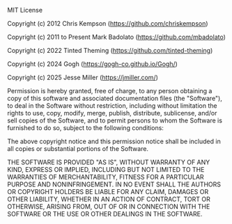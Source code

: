 MIT License

Copyright (c) 2012 Chris Kempson (https://github.com/chriskempson)

Copyright (c) 2011 to Present Mark Badolato (https://github.com/mbadolato)

Copyright (c) 2022 Tinted Theming (https://github.com/tinted-theming)

Copyright (c) 2024 Gogh (https://gogh-co.github.io/Gogh/)

Copyright (c) 2025 Jesse Miller (https://jmiller.com/)

Permission is hereby granted, free of charge, to any person obtaining a copy
of this software and associated documentation files (the "Software"), to deal
in the Software without restriction, including without limitation the rights
to use, copy, modify, merge, publish, distribute, sublicense, and/or sell
copies of the Software, and to permit persons to whom the Software is
furnished to do so, subject to the following conditions:

The above copyright notice and this permission notice shall be included in all
copies or substantial portions of the Software.

THE SOFTWARE IS PROVIDED "AS IS", WITHOUT WARRANTY OF ANY KIND, EXPRESS OR
IMPLIED, INCLUDING BUT NOT LIMITED TO THE WARRANTIES OF MERCHANTABILITY,
FITNESS FOR A PARTICULAR PURPOSE AND NONINFRINGEMENT. IN NO EVENT SHALL THE
AUTHORS OR COPYRIGHT HOLDERS BE LIABLE FOR ANY CLAIM, DAMAGES OR OTHER
LIABILITY, WHETHER IN AN ACTION OF CONTRACT, TORT OR OTHERWISE, ARISING FROM,
OUT OF OR IN CONNECTION WITH THE SOFTWARE OR THE USE OR OTHER DEALINGS IN THE
SOFTWARE.
